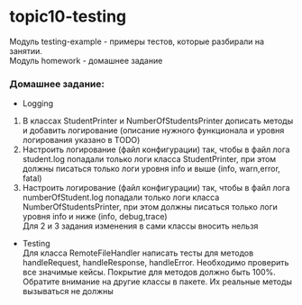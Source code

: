 # topic10-testing
Модуль testing-example - примеры тестов, которые разбирали на занятии.  
Модуль homework - домашнее задание  

### Домашнее задание:  
+ Logging
1. В классах StudentPrinter и NumberOfStudentsPrinter дописать методы и добавить логирование (описание нужного функционала и уровня логирования указано в TODO)
2. Настроить логирование (файл конфигурации) так, чтобы в файл лога student.log попадали только логи класса StudentPrinter, при этом должны писаться только логи уровня info и выше (info, warn,error, fatal)
3. Настроить логирование (файл конфигурации) так, чтобы в файл лога numberOfStudent.log попадали только логи класса NumberOfStudentsPrinter, при этом должны писаться только логи уровня info и ниже (info, debug,trace)  
Для 2 и 3 задания изменения в сами классы вносить нельзя

+ Testing  
Для класса RemoteFileHandler написать тесты для методов handleRequest, handleResponse, handleError. Необходимо проверить все значимые кейсы. Покрытие для методов должно быть 100%.  
Обратите внимание на другие классы в пакете. Их реальные методы вызываться не должны
